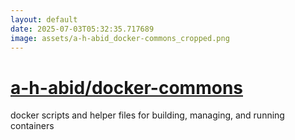 ```yaml
---
layout: default
date: 2025-07-03T05:32:35.717689
image: assets/a-h-abid_docker-commons_cropped.png
---
```


# [a-h-abid/docker-commons](https://github.com/a-h-abid/docker-commons)

docker scripts and helper files for building, managing, and running containers
